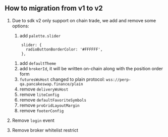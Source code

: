 ## How to migration from v1 to v2

1. Due to sdk v2 only support on chain trade, we add and remove some options:

   1. add `palette.slider`

   ```
       slider: {
         radioButtonBorderColor: '#FFFFFF',
       },
   ```

   1. add `defaultTheme`
   1. add `brokerId`, it will be written on-chain along with the position order form
   1. `futuresWsHost` changed to plain protocol: `wss://perp-qa.pancakeswap.finance/plain`
   1. remove `deliveryWsHost`
   1. remove `liteConfig`
   1. remove `defaultFavoriteSymbols`
   1. remove `proGridLayoutMargin`
   1. remove `footerConfig`

1. Remove `login` event

1. Remove broker whitelist restrict
